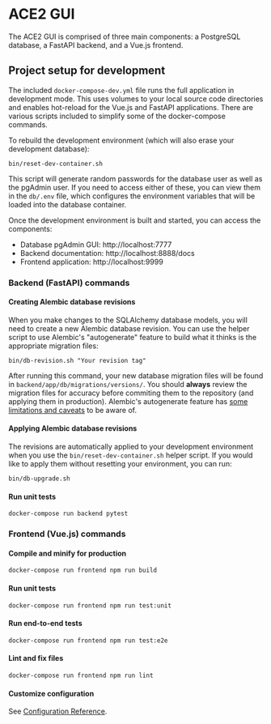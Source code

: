 # ACE2 GUI
The ACE2 GUI is comprised of three main components: a PostgreSQL database, a FastAPI backend, and a Vue.js frontend.

## Project setup for development
The included `docker-compose-dev.yml` file runs the full application in development mode. This uses volumes to your local source code directories and enables hot-reload for the Vue.js and FastAPI applications. There are various scripts included to simplify some of the docker-compose commands.

To rebuild the development environment (which will also erase your development database):
```
bin/reset-dev-container.sh
```

This script will generate random passwords for the database user as well as the pgAdmin user. If you need to access either of these, you can view them in the `db/.env` file, which configures the environment variables that will be loaded into the database container.

Once the development environment is built and started, you can access the components:

* Database pgAdmin GUI: http://localhost:7777
* Backend documentation: http://localhost:8888/docs
* Frontend application: http://localhost:9999

### Backend (FastAPI) commands
#### Creating Alembic database revisions
When you make changes to the SQLAlchemy database models, you will need to create a new Alembic database revision. You can use the helper script to use Alembic's "autogenerate" feature to build what it thinks is the appropriate migration files:
```
bin/db-revision.sh "Your revision tag"
```

After running this command, your new database migration files will be found in `backend/app/db/migrations/versions/`. You should **always** review the migration files for accuracy before commiting them to the repository (and applying them in production). Alembic's autogenerate feature has [some limitations and caveats](https://alembic.sqlalchemy.org/en/latest/autogenerate.html#what-does-autogenerate-detect-and-what-does-it-not-detect) to be aware of.

#### Applying Alembic database revisions
The revisions are automatically applied to your development environment when you use the `bin/reset-dev-container.sh` helper script. If you would like to apply them without resetting your environment, you can run:
```
bin/db-upgrade.sh
```

#### Run unit tests
```
docker-compose run backend pytest
```

### Frontend (Vue.js) commands
#### Compile and minify for production
```
docker-compose run frontend npm run build
```

#### Run unit tests
```
docker-compose run frontend npm run test:unit
```

#### Run end-to-end tests
```
docker-compose run frontend npm run test:e2e
```

#### Lint and fix files
```
docker-compose run frontend npm run lint
```

#### Customize configuration
See [Configuration Reference](https://cli.vuejs.org/config/).